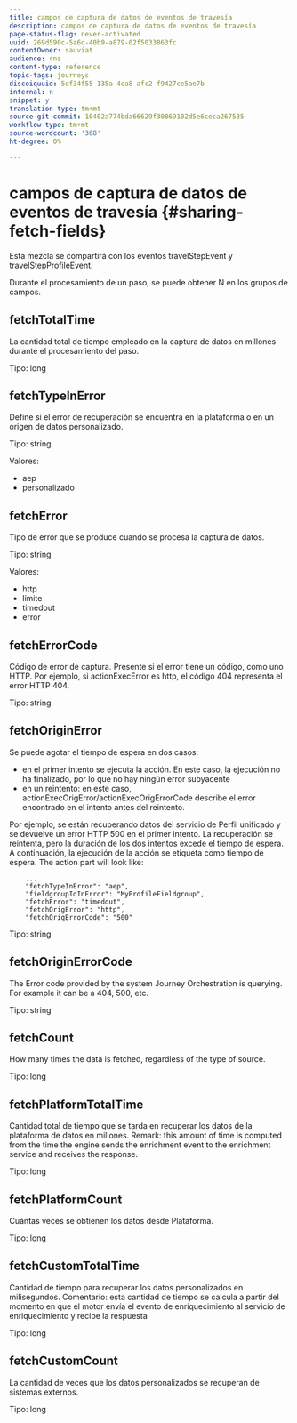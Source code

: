 ```yaml
---
title: campos de captura de datos de eventos de travesía
description: campos de captura de datos de eventos de travesía
page-status-flag: never-activated
uuid: 269d590c-5a6d-40b9-a879-02f5033863fc
contentOwner: sauviat
audience: rns
content-type: reference
topic-tags: journeys
discoiquuid: 5df34f55-135a-4ea8-afc2-f9427ce5ae7b
internal: n
snippet: y
translation-type: tm+mt
source-git-commit: 10402a774bda66629f30869102d5e6ceca267535
workflow-type: tm+mt
source-wordcount: '368'
ht-degree: 0%

---
```



# campos de captura de datos de eventos de travesía {#sharing-fetch-fields}

Esta mezcla se compartirá con los eventos travelStepEvent y travelStepProfileEvent.

Durante el procesamiento de un paso, se puede obtener N en los grupos de campos.

## fetchTotalTime

La cantidad total de tiempo empleado en la captura de datos en millones durante el procesamiento del paso.

Tipo: long

## fetchTypeInError

Define si el error de recuperación se encuentra en la plataforma o en un origen de datos personalizado.

Tipo: string

Valores:
* aep
* personalizado

## fetchError

Tipo de error que se produce cuando se procesa la captura de datos.

Tipo: string

Valores:
* http
* límite
* timedout
* error

## fetchErrorCode

Código de error de captura. Presente si el error tiene un código, como uno HTTP. Por ejemplo, si actionExecError es http, el código 404 representa el error HTTP 404.

Tipo: string

## fetchOriginError

Se puede agotar el tiempo de espera en dos casos:

* en el primer intento se ejecuta la acción. En este caso, la ejecución no ha finalizado, por lo que no hay ningún error subyacente
* en un reintento: en este caso, actionExecOrigError/actionExecOrigErrorCode describe el error encontrado en el intento antes del reintento.

Por ejemplo, se están recuperando datos del servicio de Perfil unificado y se devuelve un error HTTP 500 en el primer intento. La recuperación se reintenta, pero la duración de los dos intentos excede el tiempo de espera. A continuación, la ejecución de la acción se etiqueta como tiempo de espera. The action part will look like:

```
    ...
    "fetchTypeInError": "aep",
    "fieldgroupIdInError": "MyProfileFieldgroup",
    "fetchError": "timedout",
    "fetchOrigError": "http",
    "fetchOrigErrorCode": "500"
```

Tipo: string

## fetchOriginErrorCode

The Error code provided by the system Journey Orchestration is querying. For example it can be a 404, 500, etc.

Tipo: string

## fetchCount

How many times the data is fetched, regardless of the type of source.

Tipo: long

## fetchPlatformTotalTime

Cantidad total de tiempo que se tarda en recuperar los datos de la plataforma de datos en millones. Remark: this amount of time is computed from the time the engine sends the enrichment event to the enrichment service and receives the response.

Tipo: long

## fetchPlatformCount

Cuántas veces se obtienen los datos desde Plataforma.

Tipo: long

## fetchCustomTotalTime

Cantidad de tiempo para recuperar los datos personalizados en milisegundos. Comentario: esta cantidad de tiempo se calcula a partir del momento en que el motor envía el evento de enriquecimiento al servicio de enriquecimiento y recibe la respuesta

Tipo: long

## fetchCustomCount

La cantidad de veces que los datos personalizados se recuperan de sistemas externos.

Tipo: long
